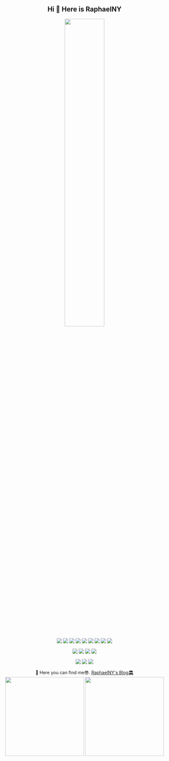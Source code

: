 <h2 align="center">Hi 👋 Here is RaphaelNY</h2>
<p align = "center">
<img width="50%" src="https://github-readme-streak-stats.herokuapp.com/?user=wanghao221&show_icons=true&locale=en&layout=compact&theme=radical&line_height=0" />
</p>
<p align="center">
<img src="https://img.shields.io/badge/-JavaScript-black?style=flat-square&logo=javascript"/>
<img src="https://img.shields.io/badge/-Nodejs-black?style=flat-square&logo=Node.js"/>
<img src="https://img.shields.io/badge/-Rust-black?style=flat-square&logo=rust"/>
<img src="https://img.shields.io/badge/-Python-black?style=flat-square&logo=python&logoColor=white"/>
<img src="https://img.shields.io/badge/-SurrealDB-black?style=flat-square&logo=surrealdb"/>
<img src="https://img.shields.io/badge/-Tauri-black?style=flat-square&logo=tauri"/>
<img src="https://img.shields.io/badge/-MySQL-black?style=flat-square&logo=mysql"/>
<img src="https://img.shields.io/badge/-Git-black?style=flat-square&logo=git"/>
<img src="https://img.shields.io/badge/-GitHub-black?style=flat-square&logo=github"/>
</p>
<p align="center">
  <img src="https://img.shields.io/badge/Windows-0078D6?style=for-the-badge&logo=windows&logoColor=white"/>
  <img src="https://img.shields.io/badge/Linux-FCC624?style=for-the-badge&logo=linux&logoColor=black"/>
  <img src="https://img.shields.io/badge/VS_Code-007ACC?style=for-the-badge&logo=visual-studio-code&logoColor=white"/>
  <img src="https://img.shields.io/badge/JetBrains-000000?style=for-the-badge&logo=jetbrains&logoColor=white"/>
</p>
<p align="center">
  <img src="https://img.shields.io/badge/Intel-0071C5?style=for-the-badge&logo=intel&logoColor=white"/>
  <img src="https://img.shields.io/badge/NVIDIA-76B900?style=for-the-badge&logo=nvidia&logoColor=white"/>
  <img src="https://img.shields.io/badge/ASUS-0096D6?style=for-the-badge&logo=asus&logoColor=white"/>
</p>

<div align="center">
  🏡 Here you can find me😎. 
  <a href="https://blog.sqsleepy.top">RaphaelNY's Blog🏛️</a>
</div>

<div align="center">
  <img src='https://github-readme-stats.vercel.app/api?username=RaphaelNY&count_private=true&layout=compact&show_icons=true&theme=tokyonight&include_all_commits=true' height="250"/>
  <img src="https://github-readme-stats.vercel.app/api/top-langs/?username=RaphaelNY&theme=radical" height="250"/>
</div>

<!--
**RaphaelNY/RaphaelNY** is a ✨ _special_ ✨ repository because its `README.md` (this file) appears on your GitHub profile.

Here are some ideas to get you started:

- 🔭 I’m currently working on ...
- 🌱 I’m currently learning ...
- 👯 I’m looking to collaborate on ...
- 🤔 I’m looking for help with ...
- 💬 Ask me about ...
- 📫 How to reach me: ...
- 😄 Pronouns: ...
- ⚡ Fun fact: ...
-->

